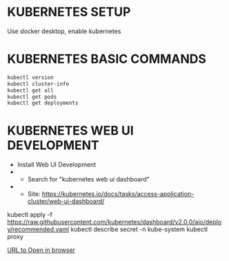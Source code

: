 # KUBERNETES SETUP

Use docker desktop, enable kubernetes

# KUBERNETES BASIC COMMANDS

```bash
kubectl version
kubectl cluster-info
kubectl get all
kubectl get pods
kubectl get deployments
```

# KUBERNETES WEB UI DEVELOPMENT

- Install Web UI Development
- - Search for "kubernetes web ui dashboard"
- - Site: https://kubernetes.io/docs/tasks/access-application-cluster/web-ui-dashboard/

kubectl apply -f https://raw.githubusercontent.com/kubernetes/dashboard/v2.0.0/aio/deploy/recommended.yaml
kubectl describe secret -n kube-system
kubectl proxy

[URL to Open in browser](http://localhost:8001/api/v1/namespaces/kubernetes-dashboard/services/https:kubernetes-dashboard:/proxy/#/overview?namespace=_all)
